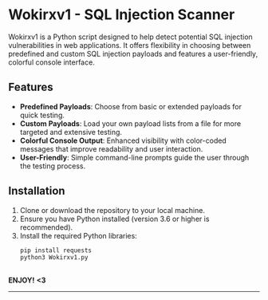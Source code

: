 # Wokirxv1 - SQL Injection Scanner

Wokirxv1 is a Python script designed to help detect potential SQL injection vulnerabilities in web applications. It offers flexibility in choosing between predefined and custom SQL injection payloads and features a user-friendly, colorful console interface.

## Features

- **Predefined Payloads**: Choose from basic or extended payloads for quick testing.
- **Custom Payloads**: Load your own payload lists from a file for more targeted and extensive testing.
- **Colorful Console Output**: Enhanced visibility with color-coded messages that improve readability and user interaction.
- **User-Friendly**: Simple command-line prompts guide the user through the testing process.

## Installation

1. Clone or download the repository to your local machine.
2. Ensure you have Python installed (version 3.6 or higher is recommended).
3. Install the required Python libraries:
   ```bash
   pip install requests
   python3 Wokirxv1.py
     
**ENJOY!**
**<3**

_______________________________________________________________________________________________

